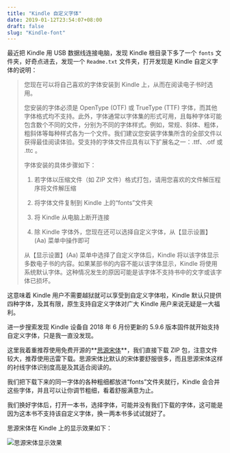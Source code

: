 ```yaml
---
title: "Kindle 自定义字体"
date: 2019-01-12T23:54:07+08:00
draft: false
slug: "Kindle-font"
---
```


最近把 Kindle 用 USB 数据线连接电脑，发现 Kindle 根目录下多了一个 `fonts` 文件夹，好奇点进去，发现一个 `Readme.txt` 文件夹，打开发现是 Kindle 自定义字体的说明：

> 您现在可以将自己喜欢的字体安装到 Kindle 上，从而在阅读电子书时选用。
>
> 您安装的字体必须是 OpenType (OTF) 或 TrueType (TTF) 字体，而其他字体格式均不支持。此外，字体通常以字体集的形式可用，且每种字体可能包含数个不同的文件，分别为不同的字体样式。例如，常规、斜体、粗体，粗斜体等每种样式各为一个文件。我们建议您安装字体集所含的全部文件以获得最佳阅读体验。受支持的字体文件应具有以下扩展名之一：.ttf、.otf 或 .ttc 。
>
> 字体安装的具体步骤如下：
> 
> 1. 若字体以压缩文件（如 ZIP 文件）格式打包，请用您喜欢的文件解压程序将文件解压缩
> 
> 2. 将字体文件复制到 Kindle 上的“fonts”文件夹
> 
> 3. 将 Kindle 从电脑上断开连接
> 
> 4. 除 Kindle 字体外，您现在还可以选择自定义字体，从【显示设置】(Aa) 菜单中操作即可
> 
> 从【显示设置】(Aa) 菜单中选择了自定义字体后，Kindle 将以该字体显示多数电子书的内容。如果某部书的内容不能以该字体显示，Kindle 将使用系统默认字体。这种情况发生的原因可能是该字体不支持书中的文字或该字体已损坏。

这意味着 Kindle 用户不需要越狱就可以享受到自定义字体啦，Kindle 默认只提供四种字体，及其有限，原生支持自定义字体对广大 Kindle 用户来说无疑是一大福利。

进一步搜索发现 Kindle 设备自 2018 年 6 月份更新的 5.9.6 版本固件就开始支持自定义字体，只是我一直没发现。

这里我着重推荐使用免费开源的**[思源宋体](https://source.typekit.com/source-han-serif/cn/)**，我们直接下载 ZIP 包，注意文件较大，推荐使用迅雷下载。思源宋体比默认的宋体要舒服很多，而且思源宋体这样的衬线字体识别度高是及其适合阅读的。

我们把下载下来的同一字体的各种粗细都放进“fonts”文件夹就行，Kindle 会合并这些字体，并且可以让你调节粗细，看着舒服满意为止。

我们换好字体后，打开一本书，选择字体，可能并没有我们下载的字体，这可能是因为这本书不支持该自定义字体，换一两本书多试试就好了。

思源宋体在 Kindle 上的显示效果如下：

![思源宋体显示效果](http://static.intj.top//20190501231811.png)